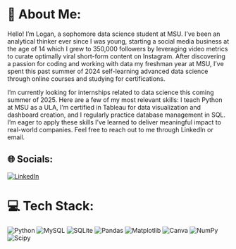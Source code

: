 # 💫 About Me:
Hello! I’m Logan, a sophomore data science student at MSU. I’ve been an analytical thinker ever since I was young, starting a social media business at the age of 14 which I grew to 350,000 followers by leveraging video metrics to curate optimally viral short-form content on Instagram. After discovering a passion for coding and working with data my freshman year at MSU, I’ve spent this past summer of 2024 self-learning advanced data science through online courses and studying for certifications.

I’m currently looking for internships related to data science this coming summer of 2025. Here are a few of my most relevant skills: I teach Python at MSU as a ULA, I’m certified in Tableau for data visualization and dashboard creation, and I regularly practice database management in SQL. I’m eager to apply these skills I’ve learned to deliver meaningful impact to real-world companies. Feel free to reach out to me through LinkedIn or email.<br>


## 🌐 Socials:
[![LinkedIn](https://img.shields.io/badge/LinkedIn-%230077B5.svg?logo=linkedin&logoColor=white)](https://linkedin.com/in/logan-pearson1) 

# 💻 Tech Stack:
![Python](https://img.shields.io/badge/python-3670A0?style=for-the-badge&logo=python&logoColor=ffdd54) ![MySQL](https://img.shields.io/badge/mysql-4479A1.svg?style=for-the-badge&logo=mysql&logoColor=white) ![SQLite](https://img.shields.io/badge/sqlite-%2307405e.svg?style=for-the-badge&logo=sqlite&logoColor=white) ![Pandas](https://img.shields.io/badge/pandas-%23150458.svg?style=for-the-badge&logo=pandas&logoColor=white) ![Matplotlib](https://img.shields.io/badge/Matplotlib-%23ffffff.svg?style=for-the-badge&logo=Matplotlib&logoColor=black) ![Canva](https://img.shields.io/badge/Canva-%2300C4CC.svg?style=for-the-badge&logo=Canva&logoColor=white) ![NumPy](https://img.shields.io/badge/numpy-%23013243.svg?style=for-the-badge&logo=numpy&logoColor=white) ![Scipy](https://img.shields.io/badge/SciPy-%230C55A5.svg?style=for-the-badge&logo=scipy&logoColor=%white)

<!-- Proudly created with GPRM ( https://gprm.itsvg.in ) -->
